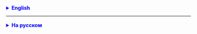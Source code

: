 <details style="margin-top: 16px">
  <summary style="cursor: pointer; color: blue;"><b>English</b></summary>

1. Write a program that takes a string from the keyboard and determines whether it is a palindrome (a string that reads
   the same forwards and backward, ignoring spaces and character case) and write tests for it.
2. Write a program that compares two versions of string numbers (e.g., "1.2.3" and "2.0.1") and returns the comparison
   result, and write tests for it.

</details>

<hr>

<details style="margin-top: 16px">
  <summary style="cursor: pointer; color: blue;"><b>На русском</b></summary>

1. Напишите программу, которая принимает строку с клавиатуры и определяет, является ли она палиндромом (строкой, которая
   читается одинаково с начала и с конца, игнорируя пробелы и регистр символов) и напишите тесты.
2. Напишите программу, которая которая сравнивает две версии строковых чисел (например, "1.2.3" и "2.0.1") и
   возвращает результат сравнения и напишите тесты.

</details>
